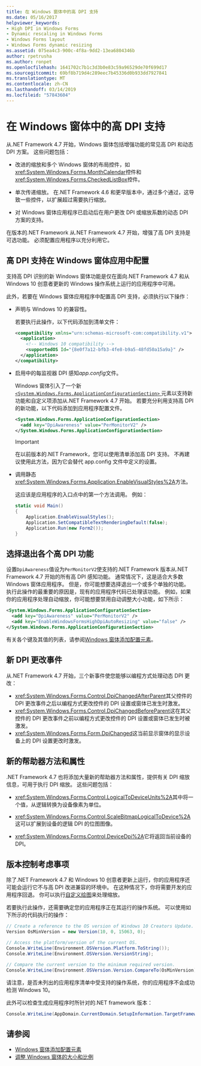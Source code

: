 ```yaml
---
title: 在 Windows 窗体中的高 DPI 支持
ms.date: 05/16/2017
helpviewer_keywords:
- High DPI in Windows Forms
- Dynamic rescaling in Windows Forms
- Windows Forms layout
- Windows Forms dynamic resizing
ms.assetid: 075ea4c3-900c-4f8a-9dd2-13ea6804346b
author: rpetrusha
ms.author: ronpet
ms.openlocfilehash: 1641702c7b1c3d3b0e83c59a96529de70f699d17
ms.sourcegitcommit: 69bf8b719d4c289eec7b45336d0b933dd7927841
ms.translationtype: MT
ms.contentlocale: zh-CN
ms.lasthandoff: 03/14/2019
ms.locfileid: "57843604"
---
```

# <a name="high-dpi-support-in-windows-forms"></a>在 Windows 窗体中的高 DPI 支持

从.NET Framework 4.7 开始，Windows 窗体包括增强功能的常见高 DPI 和动态 DPI 方案。 这些问题包括：

- 改进的缩放和多个 Windows 窗体的布局控件，如<xref:System.Windows.Forms.MonthCalendar>控件和<xref:System.Windows.Forms.CheckedListBox>控件。

- 单次传递缩放。  在.NET Framework 4.6 和更早版本中，通过多个通过，这导致一些控件，以扩展超过需要执行缩放。

- 对 Windows 窗体应用程序已启动后在用户更改 DPI 或缩放系数的动态 DPI 方案的支持。

在版本的.NET Framework 从.NET Framework 4.7 开始，增强了高 DPI 支持是可选功能。 必须配置应用程序以充分利用它。

## <a name="configuring-your-windows-forms-app-for-high-dpi-support"></a>高 DPI 支持在 Windows 窗体应用中配置

支持高 DPI 识别的新 Windows 窗体功能是仅在面向.NET Framework 4.7 和从 Windows 10 创意者更新的 Windows 操作系统上运行的应用程序中可用。

此外，若要在 Windows 窗体应用程序中配置高 DPI 支持，必须执行以下操作：

- 声明与 Windows 10 的兼容性。

  若要执行此操作，以下代码添加到清单文件：

  ```xml
  <compatibility xmlns="urn:schemas-microsoft-com:compatibility.v1">
    <application>
      <!-- Windows 10 compatibility -->
      <supportedOS Id="{8e0f7a12-bfb3-4fe8-b9a5-48fd50a15a9a}" />
    </application>
  </compatibility>
  ```

- 启用中的每监视器 DPI 感知*app.config*文件。

  Windows 窗体引入了一个新[ `<System.Windows.Forms.ApplicationConfigurationSection>` ](../configure-apps/file-schema/winforms/index.md)元素以支持新功能和自定义项添加从.NET Framework 4.7 开始。 若要充分利用支持高 DPI 的新功能，以下代码添加到应用程序配置文件。

  ```xml
  <System.Windows.Forms.ApplicationConfigurationSection>
    <add key="DpiAwareness" value="PerMonitorV2" />
  </System.Windows.Forms.ApplicationConfigurationSection>
  ```

  > [!IMPORTANT]
  > 在以前版本的.NET Framework，您可以使用清单添加高 DPI 支持。 不再建议使用此方法，因为它会替代 app.config 文件中定义的设置。

- 调用静态<xref:System.Windows.Forms.Application.EnableVisualStyles%2A>方法。

  这应该是应用程序的入口点中的第一个方法调用。 例如：

  ```csharp
  static void Main()
  {
      Application.EnableVisualStyles();
      Application.SetCompatibleTextRenderingDefault(false);
      Application.Run(new Form2());
  }
  ```

## <a name="opting-out-of-individual-high-dpi-features"></a>选择退出各个高 DPI 功能

设置`DpiAwareness`值设为`PerMonitorV2`使支持的.NET Framework 版本从.NET Framework 4.7 开始的所有高 DPI 感知功能。 通常情况下，这是适合大多数 Windows 窗体应用程序。 但是，你可能想要选择退出一个或多个单独的功能。 执行此操作的最重要的原因是，现有的应用程序代码已处理该功能。  例如，如果你的应用程序处理自动缩放，你可能想要禁用自动调整大小功能，如下所示：

```xml
<System.Windows.Forms.ApplicationConfigurationSection>
  <add key="DpiAwareness" value="PerMonitorV2" />
  <add key="EnableWindowsFormsHighDpiAutoResizing" value="false" />
</System.Windows.Forms.ApplicationConfigurationSection>
```

有关各个键及其值的列表，请参阅[Windows 窗体添加配置元素](../configure-apps/file-schema/winforms/windows-forms-add-configuration-element.md)。

## <a name="new-dpi-change-events"></a>新 DPI 更改事件

从.NET Framework 4.7 开始，三个新事件使您能够以编程方式处理动态 DPI 更改：

- <xref:System.Windows.Forms.Control.DpiChangedAfterParent>其父控件的 DPI 更改事件之后以编程方式更改控件的 DPI 设置或窗体已发生时激发。
- <xref:System.Windows.Forms.Control.DpiChangedBeforeParent>这在其父控件的 DPI 更改事件之前以编程方式更改控件的 DPI 设置或窗体已发生时被激发。
- <xref:System.Windows.Forms.Form.DpiChanged>这当前显示窗体的显示设备上的 DPI 设置更改时激发。

## <a name="new-helper-methods-and-properties"></a>新的帮助器方法和属性

.NET Framework 4.7 也将添加大量新的帮助器方法和属性，提供有关 DPI 缩放信息，可用于执行 DPI 缩放。 这些问题包括：

- <xref:System.Windows.Forms.Control.LogicalToDeviceUnits%2A>其中将一个值，从逻辑转换为设备像素为单位。

- <xref:System.Windows.Forms.Control.ScaleBitmapLogicalToDevice%2A>这可以扩展到设备的逻辑 DPI 的位图图像。

- <xref:System.Windows.Forms.Control.DeviceDpi%2A>它将返回当前设备的 DPI。

## <a name="versioning-considerations"></a>版本控制考虑事项

除了.NET Framework 4.7 和 Windows 10 创意者更新上运行，你的应用程序还可能会运行它不与高 DPI 改进兼容的环境中。 在这种情况下，你将需要开发的应用程序回退。 你可以执行[自定义绘图](./controls/user-drawn-controls.md)来处理缩放。

若要执行此操作，还需要确定您的应用程序正在其运行的操作系统。 可以使用如下所示的代码执行的操作：

```csharp
// Create a reference to the OS version of Windows 10 Creators Update.
Version OsMinVersion = new Version(10, 0, 15063, 0);

// Access the platform/version of the current OS.
Console.WriteLine(Environment.OSVersion.Platform.ToString());
Console.WriteLine(Environment.OSVersion.VersionString);

// Compare the current version to the minimum required version.
Console.WriteLine(Environment.OSVersion.Version.CompareTo(OsMinVersion));
```

请注意，是否未列出的应用程序清单中受支持的操作系统，你的应用程序不会成功检测 Windows 10。

此外可以检查生成应用程序时所针对的.NET framework 版本：

```csharp
Console.WriteLine(AppDomain.CurrentDomain.SetupInformation.TargetFrameworkName);
```

## <a name="see-also"></a>请参阅

- [Windows 窗体添加配置元素](../configure-apps/file-schema/winforms/windows-forms-add-configuration-element.md)
- [调整 Windows 窗体的大小和比例](adjusting-the-size-and-scale-of-windows-forms.md)
